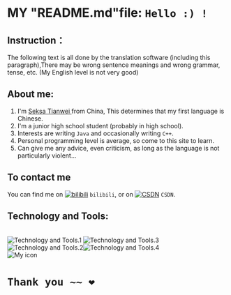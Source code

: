 <!-- Start -->
MY "README.md"file: ` Hello :) ! `
==========================
<!-- FIRST -->
Instruction：
------------------------------
The following text is all done by the translation software (including this paragraph),There may be wrong sentence meanings and wrong grammar, tense, etc. (My English level is not very good)
<!-- about me -->
About me:
------------------------------
1) I'm [ Seksa Tianwei ](https://github.com/766-Tianwei/766-Tianwei/blob/main/README.md "this web page") from China, This determines that my first language is Chinese.<br>
2) I'm a junior high school student (probably in high school).<br>
3) Interests are writing `Java` and occasionally writing `C++`.<br>
4) Personal programming level is average, so come to this site to learn.<br>
5) Can give me any advice, even criticism, as long as the language is not particularly violent...<br>
<!-- contact -->
To contact me
------------------------------
You can find me on [![bilibili][1.2]][1] `bilibili`, or on [![CSDN][2.2]][2] `CSDN`.
<!-- Icons -->

[1.2]: https://s.cn.bing.net/th?id=ODLS.cc3daeaa-44f8-4117-b073-ddba0ec3587c&w=16&h=16&o=6&pid=1.2
[2.2]: https://s.cn.bing.net/th?id=ODLS.f16e3524-4768-4e02-8011-8fba40b30378&w=16&h=16&o=6&pid=1.2
<!-- Links to your social media accounts -->

[1]: https://space.bilibili.com/399567766
[2]: https://blog.csdn.net/mzmzmzmzmzm

<!-- personal technology -->
Technology and Tools:
---
<br>![Technology and Tools.1](https://img.shields.io/badge/JDK-jdk--16.0.1%2B-red)              ![Technology and Tools.3](https://badgen.net/badge/C++/Visual%20Studio%20Code/yellow?icon=Visual%20Studio%20Code)<br>![Technology and Tools.2](https://badgen.net/badge/Java/eclipes/yellow?icon=java)![Technology and Tools.4](https://badgen.net/badge/HTML5/jsp%20file/blue?icon=null)
<br>![My icon](https://avatars.githubusercontent.com/u/97861428?s=400&u=a9fc54970b21850b0d3b539fd7fb96f6eba08ddd&v=4)

<!-- thanks -->
`Thank you ~~ ❤`
===
<!---
766-Tianwei/766-Tianwei is a ✨ special ✨ repository because its `README.md` (this file) appears on your GitHub profile.
You can click the Preview link to take a look at your changes.
--->
